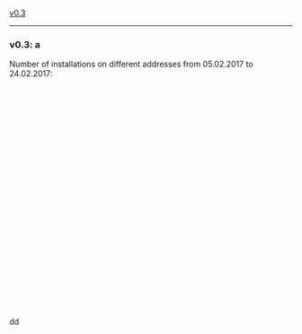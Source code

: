 <a href="#v03" title="GClh II Version 0.3">v0.3</a> &nbsp; 

---
### v0.3: <a>a </a>
Number of installations on different addresses from 05.02.2017 to 24.02.2017:<br>
<br>
<br><span> </span>
<br>
<br>
<br>
<br>
<br>
<br>
<br>
<br>
<br>
<br>
<br>
<br>
<br>
<br>
<br>
<br>
<br>
<br>
<br>
<br>
<br>
<br>
<br>
dd
